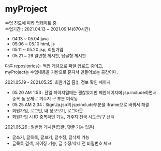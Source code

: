 # myProject

수업 진도에 따라 업데이트 중  
수업기간 : 2021.04.13 ~ 2021.09.14(870시간)  
  * 04.13 ~ 05.04 java
  * 05.06 ~ 05.10 html, js
  * 05.11 ~ 05.20 jsp, 회원가입
  * 05.21 ~ 26 일반형 게시판, 답글형 게시판  


다른 repositories는 백업 개념으로 파일 업로드 중이고,  
myProject는 수업내용을 기반으로 혼자서 만들어보는 공간이다.  


2021.05.19 - 2021.05.25: 회원가입 폼(), 정보 확인 페이지
  * 05.20 AM 1:53 : 단일 페이지일때는 괜찮았지만 메인페이지에 jsp:include하면서 중복 폼 문제로 거주지 구 부분 미작동
  * 05.25 AM 2:34 : SignUp.jsp의 jsp:include부분을 iframe으로 바꿔서 해결
  * 회원가입, 로그인, 내 정보보기, 로그아웃
  * 회원가입 시 ID 중복확인 기능, 거주지 전국 시도군/구 선택  
  
  
2021.05.26 : 일반형 게시판(답글, 댓글 기능 없음)  
   * 글쓰기, 글목록, 글보기, 글수정, 글삭제 가능
   * 글목록 검색, 페이징 기능,  글 수정/삭제 전 비밀번호 체크
